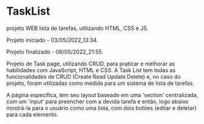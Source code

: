 # TaskList
 projeto WEB lista de tarefas, utilizando HTML, CSS e JS.

Projeto iniciado - 03/05/2022_13:34.

Projeto finalizado - 06/05/2022_21:55.

Projeto de Task page, utilizando CRUD, para praticar e melhorar as habilidades com JavaScript, HTML e CSS. A Task List tem todas as funcionalidades de CRUD (Create Read Update Delete) e, no caso do projeto, foram utilizadas como medida para um sistema de lista de tarefas.

A página específica, tem seu layout baseado em uma 'section' centralizada, com um 'input' para preencher com a devida tarefa e então, logo abaixo mostrá-la para o usuário como uma lista, com dois botões (editar e deletar) para cada elemento.
